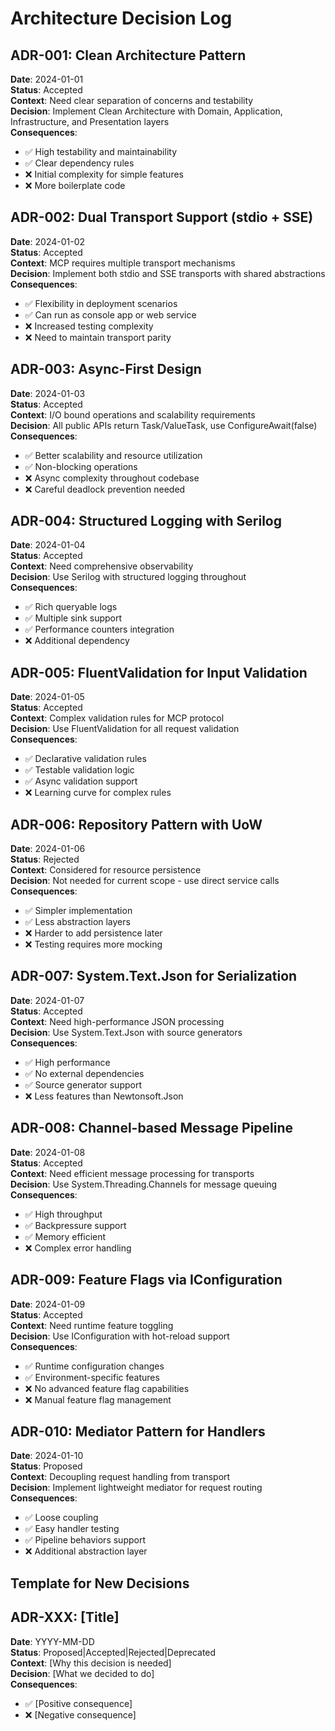 # Architecture Decision Log

## ADR-001: Clean Architecture Pattern
**Date**: 2024-01-01  
**Status**: Accepted  
**Context**: Need clear separation of concerns and testability  
**Decision**: Implement Clean Architecture with Domain, Application, Infrastructure, and Presentation layers  
**Consequences**: 
- ✅ High testability and maintainability
- ✅ Clear dependency rules
- ❌ Initial complexity for simple features
- ❌ More boilerplate code

## ADR-002: Dual Transport Support (stdio + SSE)
**Date**: 2024-01-02  
**Status**: Accepted  
**Context**: MCP requires multiple transport mechanisms  
**Decision**: Implement both stdio and SSE transports with shared abstractions  
**Consequences**:
- ✅ Flexibility in deployment scenarios
- ✅ Can run as console app or web service
- ❌ Increased testing complexity
- ❌ Need to maintain transport parity

## ADR-003: Async-First Design
**Date**: 2024-01-03  
**Status**: Accepted  
**Context**: I/O bound operations and scalability requirements  
**Decision**: All public APIs return Task/ValueTask, use ConfigureAwait(false)  
**Consequences**:
- ✅ Better scalability and resource utilization
- ✅ Non-blocking operations
- ❌ Async complexity throughout codebase
- ❌ Careful deadlock prevention needed

## ADR-004: Structured Logging with Serilog
**Date**: 2024-01-04  
**Status**: Accepted  
**Context**: Need comprehensive observability  
**Decision**: Use Serilog with structured logging throughout  
**Consequences**:
- ✅ Rich queryable logs
- ✅ Multiple sink support
- ✅ Performance counters integration
- ❌ Additional dependency

## ADR-005: FluentValidation for Input Validation
**Date**: 2024-01-05  
**Status**: Accepted  
**Context**: Complex validation rules for MCP protocol  
**Decision**: Use FluentValidation for all request validation  
**Consequences**:
- ✅ Declarative validation rules
- ✅ Testable validation logic
- ✅ Async validation support
- ❌ Learning curve for complex rules

## ADR-006: Repository Pattern with UoW
**Date**: 2024-01-06  
**Status**: Rejected  
**Context**: Considered for resource persistence  
**Decision**: Not needed for current scope - use direct service calls  
**Consequences**:
- ✅ Simpler implementation
- ✅ Less abstraction layers
- ❌ Harder to add persistence later
- ❌ Testing requires more mocking

## ADR-007: System.Text.Json for Serialization
**Date**: 2024-01-07  
**Status**: Accepted  
**Context**: Need high-performance JSON processing  
**Decision**: Use System.Text.Json with source generators  
**Consequences**:
- ✅ High performance
- ✅ No external dependencies
- ✅ Source generator support
- ❌ Less features than Newtonsoft.Json

## ADR-008: Channel-based Message Pipeline
**Date**: 2024-01-08  
**Status**: Accepted  
**Context**: Need efficient message processing for transports  
**Decision**: Use System.Threading.Channels for message queuing  
**Consequences**:
- ✅ High throughput
- ✅ Backpressure support
- ✅ Memory efficient
- ❌ Complex error handling

## ADR-009: Feature Flags via IConfiguration
**Date**: 2024-01-09  
**Status**: Accepted  
**Context**: Need runtime feature toggling  
**Decision**: Use IConfiguration with hot-reload support  
**Consequences**:
- ✅ Runtime configuration changes
- ✅ Environment-specific features
- ❌ No advanced feature flag capabilities
- ❌ Manual feature flag management

## ADR-010: Mediator Pattern for Handlers
**Date**: 2024-01-10  
**Status**: Proposed  
**Context**: Decoupling request handling from transport  
**Decision**: Implement lightweight mediator for request routing  
**Consequences**:
- ✅ Loose coupling
- ✅ Easy handler testing
- ✅ Pipeline behaviors support
- ❌ Additional abstraction layer

## Template for New Decisions

## ADR-XXX: [Title]
**Date**: YYYY-MM-DD  
**Status**: Proposed|Accepted|Rejected|Deprecated  
**Context**: [Why this decision is needed]  
**Decision**: [What we decided to do]  
**Consequences**:
- ✅ [Positive consequence]
- ❌ [Negative consequence]
